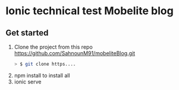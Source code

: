 


# **Ionic technical test Mobelite blog**

## Get started


 1. Clone the project from this repo https://github.com/SahnounM91/mobeliteBlog.git
	``` bash
	> $ git clone https....
	```
 2. npm install to install all
 3. ionic serve